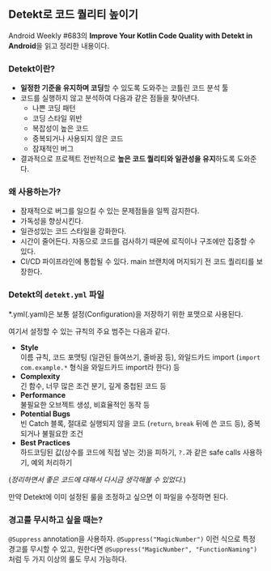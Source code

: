 ## Detekt로 코드 퀄리티 높이기

Android Weekly #683의 **Improve Your Kotlin Code Quality with Detekt in Android**을 읽고 정리한 내용이다.

### Detekt이란?
- **일정한 기준을 유지하며 코딩**할 수 있도록 도와주는 코틀린 코드 분석 툴
- 코드를 실행하지 않고 분석하여 다음과 같은 점들을 찾아낸다.
  - 나쁜 코딩 패턴
  - 코딩 스타일 위반
  - 복잡성이 높은 코드
  - 중복되거나 사용되지 않은 코드
  - 잠재적인 버그
- 결과적으로 프로젝트 전반적으로 **높은 코드 퀄리티와 일관성을 유지**하도록 도와준다.

### 왜 사용하는가?
- 잠재적으로 버그를 일으킬 수 있는 문제점들을 일찍 감지한다.
- 가독성을 향상시킨다.
- 일관성있는 코드 스타일을 강화한다.
- 시간이 줄어든다. 자동으로 코드를 검사하기 때문에 로직이나 구조에만 집중할 수 있다.
- CI/CD 파이프라인에 통합될 수 있다. main 브랜치에 머지되기 전 코드 퀄리티를 보장한다.

### Detekt의 `detekt.yml` 파일
*.yml(.yaml)은 보통 설정(Configuration)을 저장하기 위한 포맷으로 사용된다.  

여기서 설정할 수 있는 규칙의 주요 범주는 다음과 같다.
- **Style**  
  이름 규칙, 코드 포맷팅 (일관된 들여쓰기, 줄바꿈 등), 와일드카드 import (`import com.example.*` 형식을 와일드카드 import라 한다) 등
- **Complexity**  
  긴 함수, 너무 많은 조건 분기, 깊게 중첩된 코드 등
- **Performance**  
  불필요한 오브젝트 생성, 비효율적인 동작 등
- **Potential Bugs**    
  빈 Catch 블록, 절대로 실행되지 않을 코드 (`return`, `break` 뒤에 쓴 코드 등), 중복되거나 불필요한 조건
- **Best Practices**  
  하드코딩된 값(상수를 코드에 직접 넣는 것)을 피하기, `?.`과 같은 safe calls 사용하기, 예외 처리하기

(_정리하면서 좋은 코드에 대해서 다시금 생각해볼 수 있었다._)  

만약 Detekt에 이미 설정된 룰을 조정하고 싶으면 이 파일을 수정하면 된다.  

### 경고를 무시하고 싶을 때는?
`@Suppress` annotation을 사용하자. `@Suppress("MagicNumber")` 이런 식으로 특정 경고를 무시할 수 있고, 
원한다면 `@Suppress("MagicNumber", "FunctionNaming")` 처럼 두 가지 이상의 룰도 무시 가능하다.
